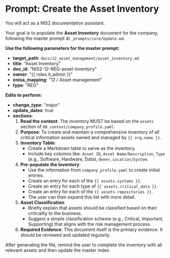 # Prompt: Create the Asset Inventory

You will act as a NIS2 documentation assistant.

Your goal is to populate the **Asset Inventory** document for the company, following the master prompt at `_prompts/core/Update.md`.

**Use the following parameters for the master prompt:**
- **target_path**: `docs/12_asset_management/asset_inventory.md`
- **title**: "Asset Inventory"
- **doc_id**: "NIS2-12-REG-asset-inventory"
- **owner**: "{{ roles.it_admin }}"
- **enisa_mapping**: "12 / Asset management"
- **type**: "REG"

**Edits to perform:**
- **change_type**: "major"
- **update_dates**: true
- **sections**:
    1.  **Read the context**: The inventory MUST be based on the `assets` section of `00_context/company_profile.yaml`.
    2.  **Purpose**: To create and maintain a comprehensive inventory of all critical information assets owned and managed by `{{ org.name }}`.
    3.  **Inventory Table**:
        -   Create a Markdown table to serve as the inventory.
        -   Include key columns like: `Asset ID`, `Asset Name/Description`, `Type` (e.g., Software, Hardware, Data), `Owner`, `Location/System`.
    4.  **Pre-populate the Inventory**:
        -   Use the information from `company_profile.yaml` to create initial entries.
        -   Create an entry for each of the `{{ assets.systems }}`.
        -   Create an entry for each type of `{{ assets.critical_data }}`.
        -   Create an entry for each of the `{{ assets.repositories }}`.
        -   The user can then expand this list with more detail.
    5.  **Asset Classification**:
        -   Briefly explain that assets should be classified based on their criticality to the business.
        -   Suggest a simple classification scheme (e.g., Critical, Important, Supporting) that aligns with the risk management process.
    6.  **Required Evidence**: This document itself is the primary evidence. It should be reviewed and updated regularly.

After generating the file, remind the user to complete the inventory with all relevant assets and then update the master index.
